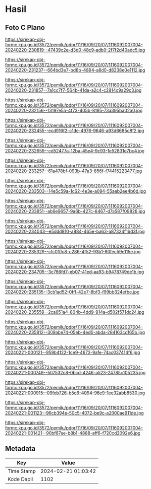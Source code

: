 # Hasil

## Foto C Plano

https://sirekap-obj-formc.kpu.go.id/3572/pemilu/pdpr/11/16/09/20/07/1116092007004-20240220-230819--47439c2e-d3d0-48c9-adb0-2f7f2d40adc5.jpg

https://sirekap-obj-formc.kpu.go.id/3572/pemilu/pdpr/11/16/09/20/07/1116092007004-20240220-231237--664bd3e7-bd8b-4894-a8d0-d8238e0e1112.jpg

https://sirekap-obj-formc.kpu.go.id/3572/pemilu/pdpr/11/16/09/20/07/1116092007004-20240220-231857--7a1cc7f7-564b-41da-a2c4-c2814c9a29c3.jpg

https://sirekap-obj-formc.kpu.go.id/3572/pemilu/pdpr/11/16/09/20/07/1116092007004-20240220-232156--13197e5a-4f73-405b-8195-73a395ba02a0.jpg

https://sirekap-obj-formc.kpu.go.id/3572/pemilu/pdpr/11/16/09/20/07/1116092007004-20240220-232455--ecd916f2-c1de-4976-9646-a93d6685c8f2.jpg

https://sirekap-obj-formc.kpu.go.id/3572/pemilu/pdpr/11/16/09/20/07/1116092007004-20240220-232659--cd52477a-12ba-45e4-9c93-1e52831e7bc4.jpg

https://sirekap-obj-formc.kpu.go.id/3572/pemilu/pdpr/11/16/09/20/07/1116092007004-20240220-233257--61a478bf-093b-47a3-856f-f74415223477.jpg

https://sirekap-obj-formc.kpu.go.id/3572/pemilu/pdpr/11/16/09/20/07/1116092007004-20240220-233503--14e5c59a-1c62-4e3e-a094-55aeb2ee4b6d.jpg

https://sirekap-obj-formc.kpu.go.id/3572/pemilu/pdpr/11/16/09/20/07/1116092007004-20240220-233851--ab6e9657-9a6b-427c-8467-d7a587f09828.jpg

https://sirekap-obj-formc.kpu.go.id/3572/pemilu/pdpr/11/16/09/20/07/1116092007004-20240220-234043--e5ddd810-a884-465e-ba63-a87324f16d3f.jpg

https://sirekap-obj-formc.kpu.go.id/3572/pemilu/pdpr/11/16/09/20/07/1116092007004-20240220-235329--cfc0f0c8-c286-4f52-93b1-80fec59e115e.jpg

https://sirekap-obj-formc.kpu.go.id/3572/pemilu/pdpr/11/16/09/20/07/1116092007004-20240220-234705--3c766fd7-eb07-41ed-aa93-b9478749de1b.jpg

https://sirekap-obj-formc.kpu.go.id/3572/pemilu/pdpr/11/16/09/20/07/1116092007004-20240220-235135--3cb1ad52-0fff-42e7-8bf3-f99bb324efbe.jpg

https://sirekap-obj-formc.kpu.go.id/3572/pemilu/pdpr/11/16/09/20/07/1116092007004-20240220-235559--2ca651a4-804b-4dd9-914a-d502f571dc24.jpg

https://sirekap-obj-formc.kpu.go.id/3572/pemilu/pdpr/11/16/09/20/07/1116092007004-20240220-235812--309abe74-05eb-4ed0-abda-284163cdf65b.jpg

https://sirekap-obj-formc.kpu.go.id/3572/pemilu/pdpr/11/16/09/20/07/1116092007004-20240221-000121--959b4122-1ce9-4673-9afe-74ac037414f6.jpg

https://sirekap-obj-formc.kpu.go.id/3572/pemilu/pdpr/11/16/09/20/07/1116092007004-20240221-000749--507532c8-0bcd-4246-a523-24785c105235.jpg

https://sirekap-obj-formc.kpu.go.id/3572/pemilu/pdpr/11/16/09/20/07/1116092007004-20240221-000915--09feb726-b5c6-4094-96e9-1ee32abb8530.jpg

https://sirekap-obj-formc.kpu.go.id/3572/pemilu/pdpr/11/16/09/20/07/1116092007004-20240221-001123--96cb394e-50c5-4072-be9c-a2000ae911de.jpg

https://sirekap-obj-formc.kpu.go.id/3572/pemilu/pdpr/11/16/09/20/07/1116092007004-20240221-001421--90bf67ee-b8b1-4888-aff6-f720cd2092e6.jpg


## Metadata

| Key        | Value               |
| ---------- | ------------------- |
| Time Stamp | 2024-02-21 01:03:42 |
| Kode Dapil | 1102                |



